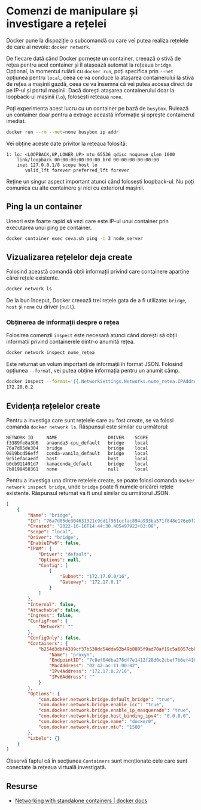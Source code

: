 # Comenzi de manipulare și investigare a rețelei

Docker pune la dispoziție o subcomandă cu care vei putea realiza rețelele de care ai nevoie: `docker network`.

De fiecare dată când Docker pornește un container, creează o stivă de rețea pentru acel container și îl atașează automat la rețeaua `bridge`. Opțional, la momentul rulării cu `docker run`, poți specifica prin `--net` opțiunea pentru `local`, ceea ce va conduce la atașarea containerului la stiva de rețea a mașinii gazdă, ceea ce va însemna că vei putea accesa direct de pe IP-ul și portul mașinii. Dacă dorești atașarea containerului doar la loopback-ul mașinii (`lo`), folosești rețeaua `none`.

Poți experimenta acest lucru cu un container pe bază de `busybox`. Rulează un container doar pentru a extrage această informație și oprește containerul imediat.

```bash
docker run --rm --net=none busybox ip addr
```

Vei obține aceste date privitor la rețeaua folosită:

```text
1: lo: <LOOPBACK,UP,LOWER_UP> mtu 65536 qdisc noqueue qlen 1000
    link/loopback 00:00:00:00:00:00 brd 00:00:00:00:00:00
    inet 127.0.0.1/8 scope host lo
       valid_lft forever preferred_lft forever
```

Reține un singur aspect important atunci când folosești loopback-ul. Nu poți comunica cu alte containere și nici cu exteriorul mașinii.

## Ping la un container

Uneori este foarte rapid să vezi care este IP-ul unui container prin executarea unui ping pe container.

```bash
docker container exec ceva.sh ping -c 3 node_server
```

## Vizualizarea rețelelor deja create

Folosind această comandă obții informații privind care containere aparține cărei rețele existente.

```bash
docker network ls
```

De la bun început, Docker creează trei rețele gata de a fi utilizate: `bridge`, `host` și `none` cu driver (`null`).

### Obținerea de informații despre o rețea

Folosirea comenzii `inspect` este necesară atunci când dorești să obții informații privind containerele dintr-o anumită rețea.

```bash
docker network inspect nume_rețea
```

Este returnat un volum important de informații în format JSON. Folosind opțiunea `--format`, vei putea obține informația pentru un anumit câmp.

```bash
docker inspect --format='{{.NetworkSettings.Networks.nume_retea.IPAddress}}' 8a6
172.20.0.2
```

## Evidența rețelelor create

Pentru a investiga care sunt rețelele care au fost create, se va folosi comanda `docker network ls`. Răspunsul este similar cu următorul:

```text
NETWORK ID     NAME                   DRIVER    SCOPE
f3389fe8a3b6   anaonda3-cpu_default   bridge    local
76a7d05de304   bridge                 bridge    local
0819bcd56eff   conda-vanila_default   bridge    local
9c51efacaedf   host                   host      local
b0cb911491d7   kanaconda_default      bridge    local
7b0199458361   none                   null      local
```

Pentru a investiga una dintre rețelele create, se poate folosi comanda `docker network inspect bridge`, unde `bridge` poate fi numele oricărei rețele existente. Răspunsul returnat va fi unul similar cu următorul JSON.

```json
[
    {
        "Name": "bridge",
        "Id": "76a7d05de304631321c9dd1f961ccfac894a933ba571f848e176e0f2a5be6ea1",
        "Created": "2022-10-16T14:44:30.405497922+03:00",
        "Scope": "local",
        "Driver": "bridge",
        "EnableIPv6": false,
        "IPAM": {
            "Driver": "default",
            "Options": null,
            "Config": [
                {
                    "Subnet": "172.17.0.0/16",
                    "Gateway": "172.17.0.1"
                }
            ]
        },
        "Internal": false,
        "Attachable": false,
        "Ingress": false,
        "ConfigFrom": {
            "Network": ""
        },
        "ConfigOnly": false,
        "Containers": {
            "b254d3dbf4339cf37b530dd54dda92b49b8805f9ad70af19c5a6057cb0d1271b": {
                "Name": "proxyn",
                "EndpointID": "7c8ef64dba278df7e1412f28d0c2cbef7b6ef418d8ea5e37dcba0a77d1c5f43b",
                "MacAddress": "02:42:ac:11:00:02",
                "IPv4Address": "172.17.0.2/16",
                "IPv6Address": ""
            }
        },
        "Options": {
            "com.docker.network.bridge.default_bridge": "true",
            "com.docker.network.bridge.enable_icc": "true",
            "com.docker.network.bridge.enable_ip_masquerade": "true",
            "com.docker.network.bridge.host_binding_ipv4": "0.0.0.0",
            "com.docker.network.bridge.name": "docker0",
            "com.docker.network.driver.mtu": "1500"
        },
        "Labels": {}
    }
]
```

Observă faptul că în secțiunea `Containers` sunt menționate cele care sunt conectate la rețeaua virtuală investigată.

## Resurse

- [Networking with standalone containers | docker docs](https://docs.docker.com/network/network-tutorial-standalone/)